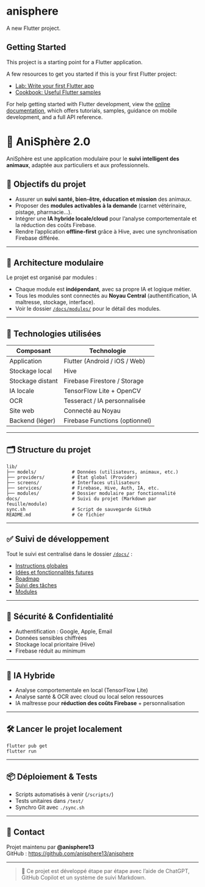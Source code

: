 # anisphere

A new Flutter project.

## Getting Started

This project is a starting point for a Flutter application.

A few resources to get you started if this is your first Flutter project:

- [Lab: Write your first Flutter app](https://docs.flutter.dev/get-started/codelab)
- [Cookbook: Useful Flutter samples](https://docs.flutter.dev/cookbook)

For help getting started with Flutter development, view the
[online documentation](https://docs.flutter.dev/), which offers tutorials,
samples, guidance on mobile development, and a full API reference.
# 🐾 AniSphère 2.0

AniSphère est une application modulaire pour le **suivi intelligent des animaux**, adaptée aux particuliers et aux professionnels.

## 🎯 Objectifs du projet

- Assurer un **suivi santé, bien-être, éducation et mission** des animaux.
- Proposer des **modules activables à la demande** (carnet vétérinaire, pistage, pharmacie...).
- Intégrer une **IA hybride locale/cloud** pour l’analyse comportementale et la réduction des coûts Firebase.
- Rendre l’application **offline-first** grâce à Hive, avec une synchronisation Firebase différée.

---

## 🧩 Architecture modulaire

Le projet est organisé par modules :
- Chaque module est **indépendant**, avec sa propre IA et logique métier.
- Tous les modules sont connectés au **Noyau Central** (authentification, IA maîtresse, stockage, interface).
- Voir le dossier [`/docs/modules/`](docs/modules/) pour le détail des modules.

---

## 🚀 Technologies utilisées

| Composant        | Technologie                     |
|------------------|---------------------------------|
| Application      | Flutter (Android / iOS / Web)   |
| Stockage local   | Hive                            |
| Stockage distant | Firebase Firestore / Storage    |
| IA locale        | TensorFlow Lite + OpenCV        |
| OCR              | Tesseract / IA personnalisée    |
| Site web         | Connecté au Noyau               |
| Backend (léger)  | Firebase Functions (optionnel)  |

---

## 🗂️ Structure du projet

```
lib/
├── models/             # Données (utilisateurs, animaux, etc.)
├── providers/          # État global (Provider)
├── screens/            # Interfaces utilisateurs
├── services/           # Firebase, Hive, Auth, IA, etc.
├── modules/            # Dossier modulaire par fonctionnalité
docs/                   # Suivi du projet (Markdown par feuille/module)
sync.sh                 # Script de sauvegarde GitHub
README.md               # Ce fichier
```

---

## ✅ Suivi de développement

Tout le suivi est centralisé dans le dossier [`/docs/`](docs/) :

- [Instructions globales](docs/0__instructions.md)
- [Idées et fonctionnalités futures](docs/1__idees.md)
- [Roadmap](docs/2__roadmap.md)
- [Suivi des tâches](docs/3__suivi_taches.md)
- [Modules](docs/6__technos_par_module.md)

---

## 🔐 Sécurité & Confidentialité

- Authentification : Google, Apple, Email
- Données sensibles chiffrées
- Stockage local prioritaire (Hive)
- Firebase réduit au minimum

---

## 🤖 IA Hybride

- Analyse comportementale en local (TensorFlow Lite)
- Analyse santé & OCR avec cloud ou local selon ressources
- IA maîtresse pour **réduction des coûts Firebase** + personnalisation

---

## 🛠️ Lancer le projet localement

```
flutter pub get
flutter run
```

---

## 📦 Déploiement & Tests

- Scripts automatisés à venir (`/scripts/`)
- Tests unitaires dans `/test/`
- Synchro Git avec `./sync.sh`

---

## 💬 Contact

Projet maintenu par **@anisphere13**  
GitHub : https://github.com/anisphere13/anisphere

---

> 🧠 Ce projet est développé étape par étape avec l’aide de ChatGPT, GitHub Copilot et un système de suivi Markdown.